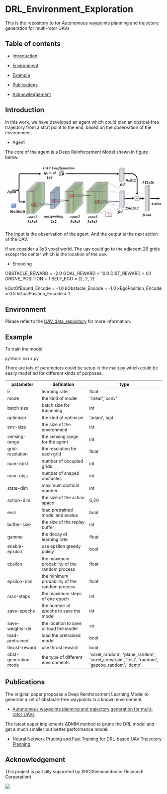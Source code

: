 # DRL_Environment_Exploration

This is the repository to for Autonomous waypoints planning and trajectory generation for multi-rotor UAVs

## Table of contents
- [Introduction](#Introduction)

- [Environment](#Environment)

- [Example](#Example)

- [Publications](#Publications)

- [Acknowledgement](#Acknowledgement)

## Introduction

In this work, we have developed an agent which could plan an obstcal-free trajectory from a strat point to the end, based on the observation of the environment.


- Agent

The core of the agent is a Deep Reinforcement Model shown in figure below.

![](https://github.com/Dr-Qiu-s-research-team/DRL_Environment_Exploration/blob/main/image/network.png)

The input is the observation of the agent. And the output is the next action of the UAV.

If we consider a 3x3 voxel world. The uav could go to the adjecent 26 grids except the center which is the location of the uav.

- Encoding

OBSTACLE_REWARD = -2.0
GOAL_REWARD = 10.0
DIST_REWARD = 0.1
DRONE_POSITION = 1
SELF_EGO = (2, 2, 2)

kOutOfBound_Encode = -1.0
kObstacle_Encode = -1.0
kEgoPosition_Encode = 0.5
kGoalPosition_Encode = 1
  
## Environment

Please refer to the [UAV_data_repository](https://github.com/Dr-Qiu-s-research-team/UAV_data_repository) for more information. 

## Example

To train the model.

```
pyhton3 main.py
```

There are lots of parameters could be setup in the main.py which could be easily modefied for different kinds of purposes.

|patameter|defination|type|
|-|-|-|
|lr|learning rate|float|
|mode|the kind of model|'linear','conv'|
|batch size|batch size for trainnning|int|
|optimizer|the kind of optimizer|'adam','sgd'|
|env-size|the size of the environment|int|
|sensing-range|the sensing range for the agent|int|
|grid-resolution|the resolution for each grid|float|
|num-obst|number of uccupied grids|int|
|num-objs|number of shaped obstacles|int|
|state-dim|maximum obstical number|int|
|action-dim|the size of the action space|6,26|
|eval|load pretrained model and evalue|bool|
|buffer-size|the size of the replay buffer|int|
|gamma|the decay of learning rate|float|
|enable-epsilon|use epsilon greedy policy|bool|
|epsilon|the maximum probability of the random process|float|
|epsilon-min|the minimum probability of the random process|float|
|max-steps|the maximum steps of one epoch|int|
|save-epochs|the number of epochs to save the model|int|
|save-weights-dir|the location to save or load the model|str|
|load-pretrained|load the pretrained model|bool|
|thrust-reward|use thrust reward|bool|
|obst-generation-mode|the type of different environments|'voxel_random', 'plane_random', 'voxel_constrain', 'test', 'random', 'gazebo_random', 'demo'|


## Publications

The original paper proposes a Deep Reinforcement Learning Model to generate a set of obstacle-free waypoints in a known environment.
- [Autonomous waypoints planning and trajectory generation for multi-rotor UAVs](https://dl.acm.org/doi/abs/10.1145/3313151.3313163)

The latest paper implements ADMM method to prune the DRL model and get a much smaller but better performence model.
- [Neural Network Pruning and Fast Training for DRL-based UAV Trajectory Planning](https://ieeexplore.ieee.org/abstract/document/9712561)

## Acknowledgement

This project is partially supported by SRC(Semiconductor Research Corporation)

[![](https://www.src.org/web/img/SRC_logo_blue.png)](https://www.src.org/)

